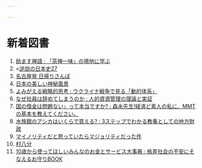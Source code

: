 ```yaml
---

---
```

# 新着図書
<ol>
<li><a href="https://ilisod003.apsel.jp/minokamo-sakahogi/item-details?isbn=9784492047088">励ます禅語 : 「茶禅一味」の境地に学ぶ</a></li>
<li><<a href="https://ilisod003.apsel.jp/minokamo-sakahogi/item-details?isbn=9784093888851">逆説の日本史27</a></li>
<li><a href="https://ilisod003.apsel.jp/minokamo-sakahogi/item-details?isbn=9784833143035">名古屋発 日帰りさんぽ</a></li>
<li><a href="https://ilisod003.apsel.jp/minokamo-sakahogi/item-details?isbn=9784756257055">日本の美しい神秘風景</a></li>
<li><a href="https://ilisod003.apsel.jp/minokamo-sakahogi/item-details?isbn=9784022951939">よみがえる戦略的思考 : ウクライナ戦争で見る「動的体系」</a></li>
<li><a href="https://ilisod003.apsel.jp/minokamo-sakahogi/item-details?isbn=9784846022051">なぜ社員は辞めてしまうのか : 人的資源管理の理論と実証</a></li>
<li><a href="https://ilisod003.apsel.jp/minokamo-sakahogi/item-details?isbn=9784297130107">国の借金は問題ない」って本当ですか? : 森永先生!経済ど素人の私に、MMTの基本を教えてください。</a></li>
<li><a href="https://ilisod003.apsel.jp/minokamo-sakahogi/item-details?isbn=9784772662116">水族館のアシカはいくらで買える? : 3ステップでわかる教養としての地方財政</a></li>
<li><a href="https://ilisod003.apsel.jp/minokamo-sakahogi/item-details?isbn=9784909753144">マイノリティだと思っていたらマジョリティだった件</a></li>
<li><a href="https://ilisod003.apsel.jp/minokamo-sakahogi/item-details?isbn=9784309228655">村八分</a></li>
<li><a href="https://ilisod003.apsel.jp/minokamo-sakahogi/item-details?isbn=9784416522585">10歳から使ってほしいみんなのお金とサービス大事典 : 格差社会の不安にそなえるお守りBOOK</a></li>
</ol>

